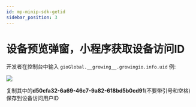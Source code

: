 ```yaml
---
id: mp-minip-sdk-getid
sidebar_position: 3
---
```


# 设备预览弹窗，小程序获取设备访问ID

开发者在控制台中输入 `gioGlobal.__growing__.growingio.info.uid` 例:

![](https://gblobscdn.gitbook.com/assets%2F-M2qbZInaXgdm8kkNosp%2F-MC5GXUyiCxDz5wBvgkc%2F-MC5GfcGpyQhmOg71WoJ%2Fimage.png?alt=media&token=707640e3-ea20-4760-be52-c74d30ea772b)

复制其中的**d50cfa32-6a69-46c7-9a82-618bd5b0cd91**(不要带引号和空格)保存到设备访问用户ID
